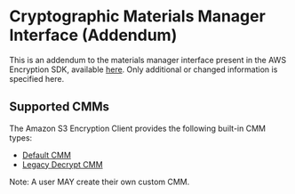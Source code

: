 [//]: # "Copyright Amazon.com Inc. or its affiliates. All Rights Reserved."
[//]: # "SPDX-License-Identifier: CC-BY-SA-4.0"

# Cryptographic Materials Manager Interface (Addendum)

This is an addendum to the materials manager interface present in the AWS Encryption SDK, available [here](https://github.com/awslabs/aws-encryption-sdk-specification/blob/master/framework/cmm-interface.md).
Only additional or changed information is specified here.

## Supported CMMs

The Amazon S3 Encryption Client provides the following built-in CMM types:

- [Default CMM](default-cmm.md)
- [Legacy Decrypt CMM](./legacy/legacy-decrypt-cmm.md)

Note: A user MAY create their own custom CMM.
